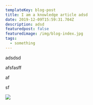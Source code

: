 ```yaml
---
templateKey: blog-post
title: I am a knowledge article adsd
date: 2019-12-09T15:59:31.704Z
description: adsd
featuredpost: false
featuredimage: /img/blog-index.jpg
tags:
  - something
---
```

adsdsd

afsfasff

af

sf

![](/img/chemex.jpg)
